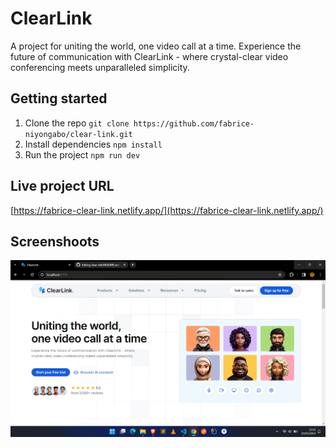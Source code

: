 # ClearLink

A project for uniting the world, one video call at a time.
Experience the future of communication with ClearLink - where crystal-clear video conferencing meets unparalleled simplicity.

## Getting started
1. Clone the repo ``git clone https://github.com/fabrice-niyongabo/clear-link.git``
2. Install dependencies ``npm install``
3. Run the project ``npm run dev``

## Live project URL

[https://fabrice-clear-link.netlify.app/](https://fabrice-clear-link.netlify.app/)

## Screenshoots

![screenshoots](https://github.com/fabrice-niyongabo/clear-link/blob/master/public/screenshoots/1.png)

